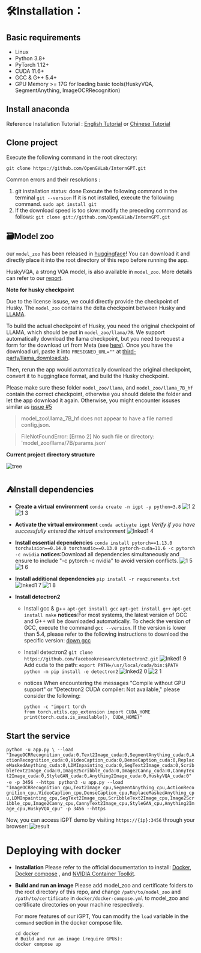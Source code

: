 # 🛠️Installation：
## Basic requirements
* Linux
* Python 3.8+
* PyTorch 1.12+
* CUDA 11.6+
* GCC & G++ 5.4+
* GPU Memory >= 17G for loading basic tools(HuskyVQA, SegmentAnything, ImageOCRRecognition)
  
## Install anaconda
Reference Installation Tutorial : [English Tutorial](https://linuxize.com/post/how-to-install-anaconda-on-ubuntu-20-04/) or [Chinese Tutorial](https://zhuanlan.zhihu.com/p/440548295)

## Clone project
Execute the following command in the root directory:
```
git clone https://github.com/OpenGVLab/InternGPT.git
```
Common errors and their resolutions : 
1. git installation status: done
   Execute the following command in the terminal
     `git --version`
   If it is not installed, execute the following command.
   `sudo apt install git`
2. If the download speed is too slow:
   modify the preceding command as follows:
   `git clone git://github.com/OpenGVLab/InternGPT.git` 

## 🗃Model zoo
our `model_zoo` has been released in [huggingface](https://huggingface.co/spaces/OpenGVLab/InternGPT/tree/main/model_zoo)! 
You can download it and directly place it into the root directory of this repo before running the app.

HuskyVQA, a strong VQA model, is also available in `model_zoo`. More details can refer to our [report](https://arxiv.org/pdf/2305.05662.pdf).

**Note for husky checkpoint**

Due to the license issuse, we could directly provide the checkpoint of Husky. The `model_zoo` contains the delta checkpoint between Husky and [LLAMA](https://github.com/facebookresearch/llama). 

To build the actual checkpoint of Husky, you need the original checkpoint of LLAMA, which should be put in `model_zoo/llama/7B`. We support automatically download the llama checkpoint, but you need to request a form for the download url from Meta (see [here](https://github.com/facebookresearch/llama/tree/llama_v1#llama)). Once you have the download url, paste it into `PRESIGNED_URL=""` at [third-party/llama_download.sh](third-party/llama_download.sh).

Then, rerun the app would automatically download the original checkpoint, convert it to huggingface format, and build the Husky checkpoint. 

Please make sure these folder `model_zoo/llama`, and  `model_zoo/llama_7B_hf` contain the correct checkpoint, otherwise you should delete the folder and let the app download it again.
Otherwise, you might encounter issuses similar as [issue #5](https://github.com/OpenGVLab/InternGPT/issues/5)
> model_zoo\llama_7B_hf does not appear to have a file named config.json. 

> FileNotFoundError: [Errno 2] No such file or directory: 'model_zoo/llama/7B/params.json'
> 
**Current project directory structure**

![tree](https://github.com/ErfeiCui/InternGPT/assets/135142412/23b0f694-6224-49d2-af8e-98b87fcb946c)


## :tent:Install dependencies
* **Create a virtual environment**
  `conda create -n igpt -y python=3.8`
  ![1 2](https://github.com/ErfeiCui/InternGPT/assets/135142412/b6d10672-7348-4fa2-a020-10198fc1acc6)
  ![1 3](https://github.com/ErfeiCui/InternGPT/assets/135142412/bd9e5ff5-6c3a-4cd7-8347-bb8c5af5672a)

* **Activate the virtual environment**
  `conda activate igpt`
  *Verify if you have successfully entered the virtual environment*
  ![Inked1 4](https://github.com/ErfeiCui/InternGPT/assets/135142412/5d7971b6-a881-4050-bdc7-0668d99eecd5)


* **Install essential  dependencies**
  `conda install pytorch==1.13.0 torchvision==0.14.0 torchaudio==0.13.0 pytorch-cuda=11.6 -c pytorch -c nvidia`
  **notices**:Download all dependencies simultaneously and ensure to include "-c pytorch -c nvidia" to avoid version conflicts.
  ![1 5](https://github.com/ErfeiCui/InternGPT/assets/135142412/7625651f-f8a4-4d4b-9109-61e821af21e5)
  ![1 6](https://github.com/ErfeiCui/InternGPT/assets/135142412/3a1f9935-3cdd-403e-bed4-20bcdf486b0a)
  
* **Install additional dependencies**
  `pip install -r requirements.txt`
  ![Inked1 7](https://github.com/ErfeiCui/InternGPT/assets/135142412/20532657-f914-4834-b63e-4192bfe3aa2f)
  ![1 8](https://github.com/ErfeiCui/InternGPT/assets/135142412/0f7caaa7-81ad-4f12-b911-cc46ddaaea05)

* **Install detectron2**
  * Install gcc & g++
    `apt-get install gcc`
    `apt-get install g++`
    `apt-get install make`
    **notices**:For most systems, the latest version of GCC and G++ will be downloaded automatically. To check the version of GCC, execute the command `gcc --version`. If the version is lower than 5.4, please refer to the following instructions to download the specific version: [down gcc](https://blog.csdn.net/liboyang71/article/details/77152577)
   * Install detectron2
     `git clone https://github.com/facebookresearch/detectron2.git`
     ![Inked1 9](https://github.com/ErfeiCui/InternGPT/assets/135142412/cc28482d-1df0-40e4-9e3c-ad93eee32b92)
     Add cuda to the path:
     `export PATH=/usr/local/cuda/bin:$PATH`
     `python -m pip install -e detectron2`
     ![Inked2 0](https://github.com/ErfeiCui/InternGPT/assets/135142412/b2ee729d-9a0c-4114-bf7c-0432c23a84ff)
     ![2 1](https://github.com/ErfeiCui/InternGPT/assets/135142412/b49fa28c-b766-4b33-a840-d602d47a090d)

   * notices
     When encountering the messages "Compile without GPU support" or "Detectron2 CUDA compiler: Not available," please consider the following:
     ``` 
     python -c "import torch
     from torch.utils.cpp_extension import CUDA_HOME
     print(torch.cuda.is_available(), CUDA_HOME)"
     ```


## Start the service
`python -u app.py \
--load "ImageOCRRecognition_cuda:0,Text2Image_cuda:0,SegmentAnything_cuda:0,ActionRecognition_cuda:0,VideoCaption_cuda:0,DenseCaption_cuda:0,ReplaceMaskedAnything_cuda:0,LDMInpainting_cuda:0,SegText2Image_cuda:0,ScribbleText2Image_cuda:0,Image2Scribble_cuda:0,Image2Canny_cuda:0,CannyText2Image_cuda:0,StyleGAN_cuda:0,Anything2Image_cuda:0,HuskyVQA_cuda:0" -e -p 3456 --https
`
`python3 -u app.py --load "ImageOCRRecognition_cpu,Text2Image_cpu,SegmentAnything_cpu,ActionRecognition_cpu,VideoCaption_cpu,DenseCaption_cpu,ReplaceMaskedAnything_cpu,LDMInpainting_cpu,SegText2Image_cpu,ScribbleText2Image_cpu,Image2Scribble_cpu,Image2Canny_cpu,CannyText2Image_cpu,StyleGAN_cpu,Anything2Image_cpu,HuskyVQA_cpu" -p 3456 --https `

Now, you can access iGPT demo by visiting `https://{ip}:3456` through your browser:
![result](https://github.com/ErfeiCui/InternGPT/assets/135142412/897212f2-47cc-4d0c-ace3-a24f42ec5bd2)


# Deploying with docker

* **Installation**
Please refer to the official documentation to install: [Docker](https://docs.docker.com/engine/install/), [Docker compose](https://docs.docker.com/compose/install/) , and [ NVIDIA Container Toolkit](https://docs.nvidia.com/datacenter/cloud-native/container-toolkit/install-guide.html#install-guide).

* **Build and run an image**
  Please add model_zoo and certificate folders to the root directory of this repo, and change `/path/to/model_zoo` and `/path/to/certificate` in `docker/docker-compose.yml` to model_zoo and certificate directories on your machine respectively.

  For more features of our iGPT, You can modify the `load` variable in the `command` section in the docker compose file.

  ```shell
  cd docker
  # Build and run an image (require GPUs):
  docker compose up 

  ```
